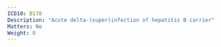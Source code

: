 ```yaml
---
ICD10: B170
Description: "Acute delta-(super)infection of hepatitis B carrier"
Matters: No
Weight: 0
---
```

